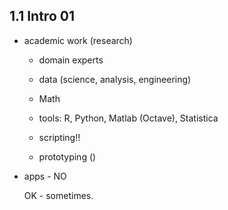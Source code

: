 ## 1.1 Intro 01

*   academic work (research)

    *   domain experts
    
    *   data (science, analysis, engineering)

    *   Math

    *   tools: R, Python, Matlab (Octave), Statistica

    *   scripting!!

    *   prototyping ()

   *   apps - NO 

        OK - sometimes.
    
 
